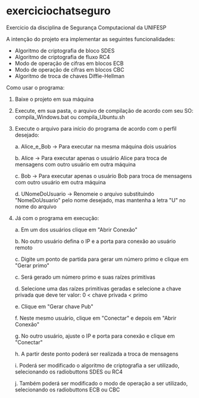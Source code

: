 # exerciciochatseguro
Exercicio da disciplina de Segurança Computacional da UNIFESP

A intenção do projeto era implementar as seguintes funcionalidades:
- Algoritmo de criptografia de bloco SDES
- Algoritmo de criptografia de fluxo RC4
- Modo de operação de cifras em blocos ECB
-  Modo de operação de cifras em blocos CBC
-  Algoritmo de troca de chaves Diffie-Hellman

Como usar o programa:
1. Baixe o projeto em sua máquina
2. Execute, em sua pasta, o arquivo de compilação de acordo com seu SO: compila_Windows.bat ou compila_Ubuntu.sh
3. Execute o arquivo para início do programa de acordo com o perfil desejado:
   
   a. Alice_e_Bob -> Para executar na mesma máquina dois usuários
   
   b. Alice -> Para executar apenas o usuário Alice para troca de mensagens com outro usuário em outra máquina
   
   c. Bob -> Para executar apenas o usuário Bob para troca de mensagens com outro usuário em outra máquina
   
   d. UNomeDoUsuario -> Renomeie o arquivo substituindo "NomeDoUsuario" pelo nome desejado, mas mantenha a letra "U" no nome do arquivo
   
4. Já com o programa em execução:
   
   a. Em um dos usuários clique em "Abrir Conexão"
   
   b. No outro usuário defina o IP e a porta para conexão ao usuário remoto
   
   c. Digite um ponto de partida para gerar um número primo e clique em "Gerar primo"
   
   c. Será gerado um número primo e suas raízes primitivas
   
   d. Selecione uma das raízes primitivas geradas e selecione a chave privada que deve ter valor: 0 < chave privada < primo
   
   e. Clique em "Gerar chave Pub"
   
   f. Neste mesmo usuário, clique em "Conectar" e depois em "Abrir Conexão"
   
   g. No outro usuário, ajuste o IP e porta para conexão e clique em "Conectar"
   
   h. A partir deste ponto poderá ser realizada a troca de mensagens
   
   i. Poderá ser modificado o algoritmo de criptografia a ser utilizado, selecionando os radiobuttons SDES ou RC4
   
   j. Também poderá ser modificado o modo de operação a ser utilizado, selecionando os radiobuttons ECB ou CBC
